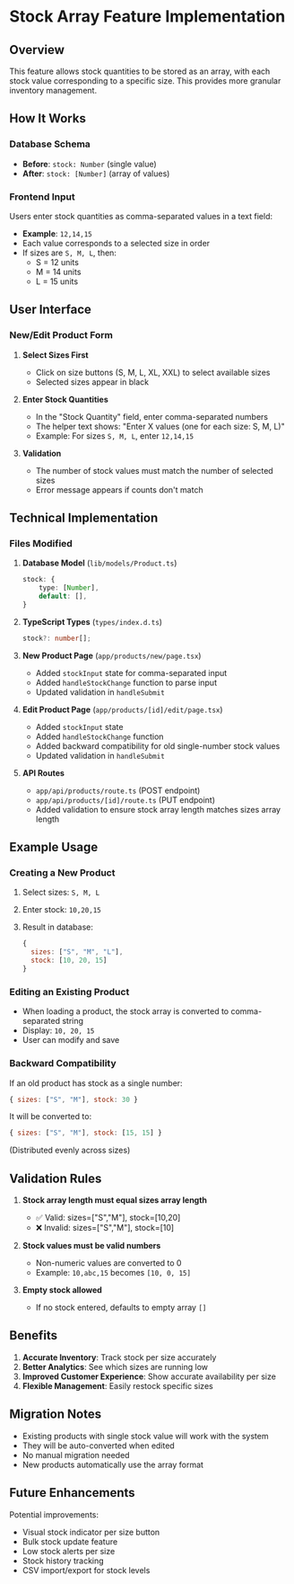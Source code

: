 # Stock Array Feature Implementation

## Overview

This feature allows stock quantities to be stored as an array, with each stock value corresponding to a specific size. This provides more granular inventory management.

## How It Works

### Database Schema

- **Before**: `stock: Number` (single value)
- **After**: `stock: [Number]` (array of values)

### Frontend Input

Users enter stock quantities as comma-separated values in a text field:

- **Example**: `12,14,15`
- Each value corresponds to a selected size in order
- If sizes are `S, M, L`, then:
  - S = 12 units
  - M = 14 units
  - L = 15 units

## User Interface

### New/Edit Product Form

1. **Select Sizes First**
   - Click on size buttons (S, M, L, XL, XXL) to select available sizes
   - Selected sizes appear in black

2. **Enter Stock Quantities**
   - In the "Stock Quantity" field, enter comma-separated numbers
   - The helper text shows: "Enter X values (one for each size: S, M, L)"
   - Example: For sizes `S, M, L`, enter `12,14,15`

3. **Validation**
   - The number of stock values must match the number of selected sizes
   - Error message appears if counts don't match

## Technical Implementation

### Files Modified

1. **Database Model** (`lib/models/Product.ts`)

   ```typescript
   stock: {
       type: [Number],
       default: [],
   }
   ```

2. **TypeScript Types** (`types/index.d.ts`)

   ```typescript
   stock?: number[];
   ```

3. **New Product Page** (`app/products/new/page.tsx`)
   - Added `stockInput` state for comma-separated input
   - Added `handleStockChange` function to parse input
   - Updated validation in `handleSubmit`

4. **Edit Product Page** (`app/products/[id]/edit/page.tsx`)
   - Added `stockInput` state
   - Added `handleStockChange` function
   - Added backward compatibility for old single-number stock values
   - Updated validation in `handleSubmit`

5. **API Routes**
   - `app/api/products/route.ts` (POST endpoint)
   - `app/api/products/[id]/route.ts` (PUT endpoint)
   - Added validation to ensure stock array length matches sizes array length

## Example Usage

### Creating a New Product

1. Select sizes: `S, M, L`
2. Enter stock: `10,20,15`
3. Result in database:

   ```javascript
   {
     sizes: ["S", "M", "L"],
     stock: [10, 20, 15]
   }
   ```

### Editing an Existing Product

- When loading a product, the stock array is converted to comma-separated string
- Display: `10, 20, 15`
- User can modify and save

### Backward Compatibility

If an old product has stock as a single number:

```javascript
{ sizes: ["S", "M"], stock: 30 }
```

It will be converted to:

```javascript
{ sizes: ["S", "M"], stock: [15, 15] }
```

(Distributed evenly across sizes)

## Validation Rules

1. **Stock array length must equal sizes array length**
   - ✅ Valid: sizes=["S","M"], stock=[10,20]
   - ❌ Invalid: sizes=["S","M"], stock=[10]

2. **Stock values must be valid numbers**
   - Non-numeric values are converted to 0
   - Example: `10,abc,15` becomes `[10, 0, 15]`

3. **Empty stock allowed**
   - If no stock entered, defaults to empty array `[]`

## Benefits

1. **Accurate Inventory**: Track stock per size accurately
2. **Better Analytics**: See which sizes are running low
3. **Improved Customer Experience**: Show accurate availability per size
4. **Flexible Management**: Easily restock specific sizes

## Migration Notes

- Existing products with single stock value will work with the system
- They will be auto-converted when edited
- No manual migration needed
- New products automatically use the array format

## Future Enhancements

Potential improvements:

- Visual stock indicator per size button
- Bulk stock update feature
- Low stock alerts per size
- Stock history tracking
- CSV import/export for stock levels
